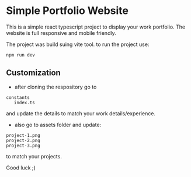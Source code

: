 # Simple Portfolio Website


This is a simple react typescript project to display your work portfolio.
The website is full responsive and mobile friendly.

The project was build suing vite tool. to run the project use:
```
npm run dev
```

## Customization

- after cloning the respository go to 

```
constants
   index.ts
```

and update the details to match your work details/experience.

- also go to assets folder and update:

```
project-1.png
project-2.png
project-3.png
```

to match your projects.

Good luck ;)